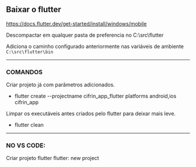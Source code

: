 

## Baixar o flutter
https://docs.flutter.dev/get-started/install/windows/mobile

Descompactar em qualquer pasta de preferencia no C:\src\flutter

Adiciona o caminho configurado anteriormente nas variáveis de ambiente `C:\src\flutter\bin`

---
### COMANDOS

Criar projeto já com parâmetros adicionados.
- flutter create --projectname cifrin_app_flutter platforms android,ios cifrin_app

Limpar os executáveis antes criados pelo flutter para deixar mais leve.
- flutter clean

---
### NO VS CODE:
Criar projeto flutter
flutter: new project
